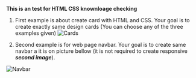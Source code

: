 **This is an test for HTML CSS knownloage checking**

1. First example is about create card with HTML and CSS. Your goal is to create exactly same design cards (You can choose any of the three examples given)
![Cards](https://i.ytimg.com/vi/2OqWK9627sM/maxresdefault.jpg "Cards")

2. Second example is for web page navbar. Your goal is to create same navbar a it is on picture bellow (it is not required to create responsive ***second image***).

![Navbar](https://htmljstemplates.com/static_files/images/html/flexNavbar.jpg "Navbar")
